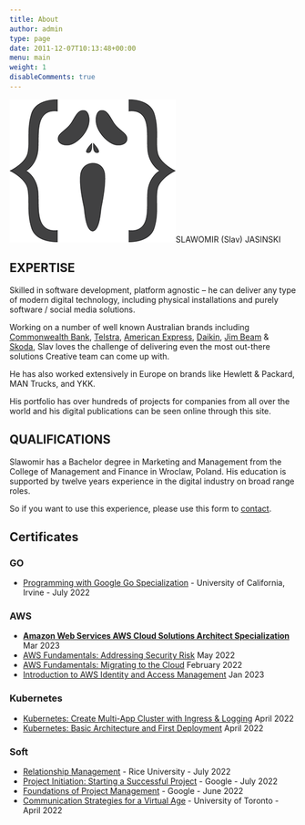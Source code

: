 ```yaml
---
title: About
author: admin
type: page
date: 2011-12-07T10:13:48+00:00
menu: main
weight: 1
disableComments: true
---
```

![logo](/images/2018/01/Coder-sm.png#right)SLAWOMIR (Slav) JASINSKI

## EXPERTISE  
Skilled in software development, platform agnostic &#8211; he can deliver any type of modern digital technology, including physical installations and purely software / social media solutions.

Working on a number of well known Australian brands including [Commonwealth Bank](https://www.commbank.com.au/), [Telstra](https://www.telstra.com.au/), [American Express](https://www.americanexpress.com/en-au/), [Daikin](https://www.daikin.com.au/), [Jim Beam](https://www.jimbeam.com/en-au/) & [Skoda](https://www.skoda.com.au/), Slav loves the challenge of delivering even the most out-there solutions Creative team can come up with. 

He has also worked extensively in Europe on brands like Hewlett & Packard, MAN Trucks, and YKK.

His portfolio has over hundreds of projects for companies from all over the world and his digital publications can be seen online through this site.

## QUALIFICATIONS  
Slawomir has a Bachelor degree in Marketing and Management from the College of Management and Finance in Wroclaw, Poland. His education is supported by twelve years experience in the digital industry on broad range roles.

So if you want to use this experience, please use this form to [contact](/contact).

## Certificates

### GO
* [Programming with Google Go Specialization](https://www.coursera.org/account/accomplishments/specialization/certificate/XH7ZMSXFS779) - University of California, Irvine - July 2022

### AWS

* **[Amazon Web Services AWS Cloud Solutions Architect Specialization](https://coursera.org/share/0f6de5adfa0ceb8c237a46801059c6ec)**
Mar 2023
* [AWS Fundamentals: Addressing Security Risk](https://www.coursera.org/account/accomplishments/certificate/8WUHJMYVXNT5)
May 2022
* [AWS Fundamentals: Migrating to the Cloud](https://www.coursera.org/account/accomplishments/certificate/EN66ELRK9GDY)
February 2022
* [Introduction to AWS Identity and Access Management](https://www.coursera.org/account/accomplishments/certificate/UUWTD7FWS337)
Jan 2023

### Kubernetes
* [Kubernetes: Create Multi-App Cluster with Ingress & Logging](https://www.coursera.org/account/accomplishments/certificate/9HML386FB34Q)
  April 2022
* [Kubernetes: Basic Architecture and First Deployment](https://www.coursera.org/account/accomplishments/certificate/8GT7MKUGGAUX)
  April 2022


### Soft
* [Relationship Management](https://www.coursera.org/account/accomplishments/certificate/LH9LAHTELHL8) - Rice University -
July 2022
* [Project Initiation: Starting a Successful Project](https://www.coursera.org/account/accomplishments/certificate/MDWA8M5USTPC) - Google - 
July 2022
* [Foundations of Project Management](https://www.coursera.org/account/accomplishments/certificate/MKSPKASAXQ8N) - Google -
June 2022
* [Communication Strategies for a Virtual Age](https://www.coursera.org/account/accomplishments/certificate/7HN86HDDTFXJ) - University of Toronto -
April 2022